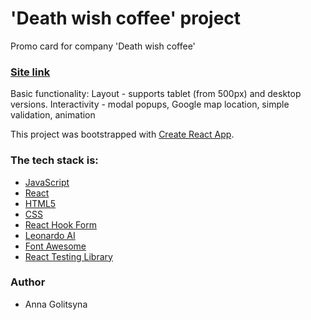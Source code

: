 # 'Death wish coffee' project
Promo card for company 'Death wish coffee'

### [Site link](https://main--promo-card-for-coffee-shop.netlify.app/)

Basic functionality:
Layout - supports tablet (from 500px) and desktop versions.
Interactivity - modal popups, Google map location, simple validation, animation

This project was bootstrapped with [Create React App](https://github.com/facebook/create-react-app).

### The tech stack is:

- [JavaScript](https://developer.mozilla.org/en-US/docs/Web/JavaScript)
- [React](https://reactjs.org/docs/getting-started.html)
- [HTML5](https://en.wikipedia.org/wiki/HTML5)
- [CSS](https://en.wikipedia.org/wiki/CSS)
- [React Hook Form](https://www.react-hook-form.com/)
- [Leonardo AI](https://leonardo.ai/)
- [Font Awesome](https://fontawesome.com/)
- [React Testing Library](https://testing-library.com/docs/react-testing-library/intro)

### Author

- Anna Golitsyna
